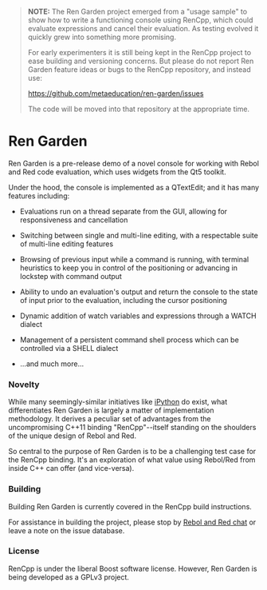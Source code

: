> **NOTE:** The Ren Garden project emerged from a "usage sample" to show how
> to write a functioning console using RenCpp, which could evaluate expressions
> and cancel their evaluation.  As testing evolved it quickly grew into
> something more promising.
>
> For early experimenters it is still being kept in the RenCpp project to ease
> building and versioning concerns. But please do not report Ren Garden feature
> ideas or bugs to the RenCpp repository, and instead use:
>
> https://github.com/metaeducation/ren-garden/issues
>
> The code will be moved into that repository at the appropriate time.

# Ren Garden

Ren Garden is a pre-release demo of a novel console for working with Rebol and
Red code evaluation, which uses widgets from the Qt5 toolkit.

Under the hood, the console is implemented as a QTextEdit; and it has
many features including:

* Evaluations run on a thread separate from the GUI, allowing for
responsiveness and cancellation

* Switching between single and multi-line editing, with a respectable suite
of multi-line editing features

* Browsing of previous input while a command is running, with terminal
heuristics to keep you in control of the positioning or advancing in lockstep
with command output

* Ability to undo an evaluation's output and return the console to the state
of input prior to the evaluation, including the cursor positioning

* Dynamic addition of watch variables and expressions through a WATCH dialect

* Management of a persistent command shell process which can be controlled via
a SHELL dialect

* ...and much more...


### Novelty

While many seemingly-similar initiatives like [iPython][1] do exist, what
differentiates Ren Garden is largely a matter of implementation methodology.
It derives a peculiar set of advantages from the uncompromising C++11 binding
"RenCpp"--itself standing on the shoulders of the unique design of Rebol
and Red.

So central to the purpose of Ren Garden is to be a challenging test case for
the RenCpp binding.  It's an exploration of what value using Rebol/Red from
inside C++ can offer (and vice-versa).

[1]: http://ipython.org/ipython-doc/dev/interactive/qtconsole.html


### Building

Building Ren Garden is currently covered in the RenCpp build instructions.

For assistance in building the project, please stop by
[Rebol and Red chat](http://rebolsource.net/go/chat-faq) or leave a note on
the issue database.


### License

RenCpp is under the liberal Boost software license.  However, Ren Garden is
being developed as a GPLv3 project.
